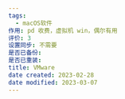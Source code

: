 ```yaml
---
tags:
  - macOS软件
作用: pd 收费，虚拟机 win，偶尔有用
评价: 3
设置同步: 不需要
是否已备份:
是否已重装:
title: VMware
date created: 2023-02-28
date modified: 2023-03-07
---
```

